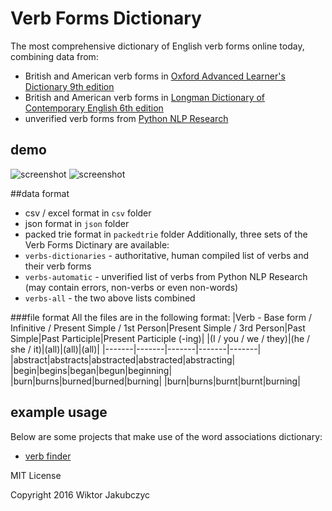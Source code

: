 # Verb Forms Dictionary
The most comprehensive dictionary of English verb forms online today, combining data from:
 * British and American verb forms in [Oxford Advanced Learner's Dictionary 9th edition](http://www.oxfordlearnersdictionaries.com/)
 * British and American verb forms in [Longman Dictionary of Contemporary English 6th edition](http://www.ldoceonline.com/)
 * unverified verb forms from [Python NLP Research](https://github.com/simonhughes22/PythonNlpResearch)

## demo
![screenshot](http://monolithpl.github.io/word.associations/word-associations.png "screenshot")
![screenshot](http://monolithpl.github.io/taboo-cards/taboo.png "screenshot")

##data format
- csv / excel format in ```csv``` folder
- json format in ```json``` folder
- packed trie format in ```packedtrie``` folder
Additionally, three sets of the Verb Forms Dictinary are available:
- ```verbs-dictionaries``` - authoritative, human compiled list of verbs and their verb forms
- ```verbs-automatic``` - unverified list of verbs from Python NLP Research (may contain errors, non-verbs or even non-words)
- ```verbs-all``` - the two above lists combined

###file format
All the files are in the following format:
|Verb - Base form / Infinitive / Present Simple / 1st Person|Present Simple / 3rd Person|Past Simple|Past Participle|Present Participle (-ing)|
|(I / you / we / they)|(he / she / it)|(all)|(all)|(all)|
|-------|-------|-------|-------|-------|
|abstract|abstracts|abstracted|abstracted|abstracting|
|begin|begins|began|begun|beginning|
|burn|burns|burned|burned|burning|
|burn|burns|burnt|burnt|burning|

## example usage
Below are some projects that make use of the word associations dictionary:
- [verb finder](https://github.com/monolithpl/taboo-cards)

MIT License

Copyright 2016 Wiktor Jakubczyc
